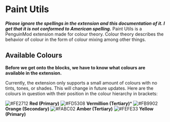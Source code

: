 # Paint Utils
***Please ignore the spellings in the extension and this documentation of it. I get that it is not conformed to American spelling.***
Paint Utils is a PenguinMod extension made for colour theory. Colour theory describes the behavior of colour in the form of colour mixing among other things.

## Available Colours
**Before we get onto the blocks, we have to know what colours are available in the extension.**

Currently, the extension only supports a small amount of colours with no tints, tones, or shades. This will change in future updates.
Here are the colours in question with their position in the colour hierarchy in brackets:

![#FE2712](https://placehold.co/15x15/FE2712/FE2712.png) **Red (Primary)**
![#FD5308](https://placehold.co/15x15/FD5308/FD5308.png) **Vermillion (Tertiary)***
![#FB9902](https://placehold.co/15x15/FB9902/FB9902.png) **Orange (Secondary)** 
![#FABC02](https://placehold.co/15x15/FABC02/FABC02.png) **Amber (Tertiary)**
![#FEFE33](https://placehold.co/15x15/FEFE33/FEFE33.png) **Yellow (Primary)**
